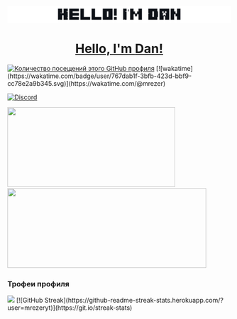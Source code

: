 <a href="https://github.com/mrezeryt"><img src="assets/images/hellonew.png"></img>
<h1 align="center">Hello, I'm <a href="https://mrezer.ru/" target="_blank">Dan!</a></h1> 
<a href="https://github.com/mrezeryt"><img src="https://komarev.com/ghpvc/?username=MrEzerYT&label=просмотры+профиля" alt="Количество посещений этого GitHub профиля"></img></a> [![wakatime](https://wakatime.com/badge/user/767dab1f-3bfb-423d-bbf9-cc78e2a9b345.svg)](https://wakatime.com/@mrezer)
</a>

[![Discord](https://lanyard.cnrad.dev/api/578533097293873162)](https://discord.com/users/578533097293873162)

<div>
  <img height="180em" width="378em" src="https://github-readme-stats.vercel.app/api?username=mrezeryt&count_private=true&show_icons=true&theme=github_dark"/>
  <img height="180em" width="448em" src="https://github-readme-stats.vercel.app/api/top-langs/?username=mrezeryt&langs_count=6&layout=compact&theme=github_dark"/>
</div>

### Трофеи профиля
<img src="https://github-profile-trophy.vercel.app/?username=mrezeryt&column=3&theme=onedark"/>
[![GitHub Streak](https://github-readme-streak-stats.herokuapp.com/?user=mrezeryt)](https://git.io/streak-stats)
